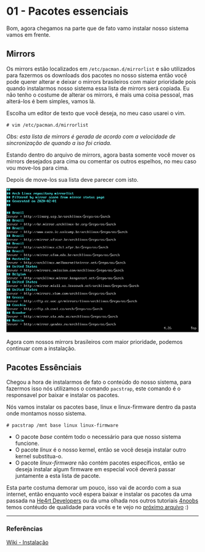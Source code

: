 # 01 - Pacotes essenciais

Bom, agora chegamos na parte que de fato vamo instalar nosso sistema vamos em frente.

## Mirrors

Os mirrors estão localizados em `/etc/pacman.d/mirrorlist` e são utilizados para fazermos os downloads dos pacotes no nosso sistema então você pode querer alterar e
deixar o mirrors brasileiros com maior prioridade pois quando instalarmos nosso sistema essa lista de mirrors será copiada. Eu não tenho o costume de alterar os mirrors, é mais uma coisa pessoal, mas alterá-los é bem simples, vamos lá.

Escolha um editor de texto que você deseja, no meu caso usarei o vim.

```console
# vim /etc/pacman.d/mirrorlist
```

*Obs: esta lista de mirrors é gerada de acordo com a velocidade de sincronização de quando a iso foi criada.*

Estando dentro do arquivo de mirrors, agora basta somente você mover os mirrors desejados para cima ou comentar os outros espelhos, no meu caso vou move-los para cima.

Depois de move-los sua lista deve parecer com isto.

![Mirror list](../images/Instalacao/mirrors.png)

Agora com nossos mirrors brasileiros com maior prioridade, podemos continuar com a instalação.

## Pacotes Essênciais

Chegou a hora de instalarmos de fato o conteúdo do nosso sistema, para fazermos isso nós utilizamos o comando `pacstrap`, este comando é o responsavel por baixar e instalar os pacotes.

Nós vamos instalar os pacotes base, linux e linux-firmware dentro da pasta onde montamos nosso sistema.

```console
# pacstrap /mnt base linux linux-firmware
```

* O pacote *base* contém todo o necessário para que nosso sistema funcione.
* O pacote *linux* é o nosso kernel, então se você deseja instalar outro kernel substitua-o.
* O pacote *linux-firmware* não contém pacotes específicos, então se deseja instalar algum firmware em especial você deverá passar juntamente a esta lista de pacote.

Esta parte costuma demorar um pouco, isso vai de acordo com a sua internet, então enquanto você espera baixar e instalar os pacotes da uma passada na [He4rt Developers](discord.io/He4rt) ou da uma olhada nos outros tutoriais [4noobs](https://github.com/he4rt/4noobs) temos contéudo de qualidade para vocês e te vejo no [próximo arquivo](../4-Configuracao/1-Fstab.md) :)

---

### Referências

[Wiki - Instalação](https://wiki.archlinux.org/index.php/Installation_guide#Installation)
